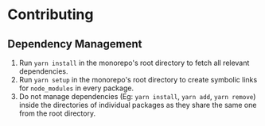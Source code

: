 # Contributing

## Dependency Management
1. Run `yarn install` in the monorepo's root directory to fetch all relevant dependencies.
2. Run `yarn setup` in the monorepo's root directory to create symbolic links for `node_modules` in every package.
3. Do not manage dependencies (Eg: `yarn install`, `yarn add`, `yarn remove`) inside the directories of individual packages as they share the same one from the root directory.
